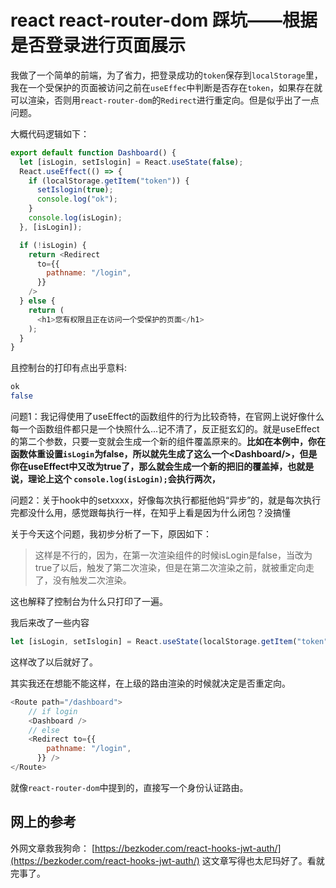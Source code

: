 # react react-router-dom 踩坑——根据是否登录进行页面展示
我做了一个简单的前端，为了省力，把登录成功的`token`保存到`localStorage`里，我在一个受保护的页面被访问之前在`useEffec`中判断是否存在`token`，如果存在就可以渲染，否则用`react-router-dom`的`Redirect`进行重定向。但是似乎出了一点问题。

大概代码逻辑如下：
```js
export default function Dashboard() {
  let [isLogin, setIslogin] = React.useState(false);
  React.useEffect(() => {
    if (localStorage.getItem("token")) {
      setIslogin(true);
      console.log("ok");
    }
    console.log(isLogin);
  }, [isLogin]);

  if (!isLogin) {
    return <Redirect
      to={{
        pathname: "/login",
      }}
    />
  } else {
    return (
      <h1>您有权限且正在访问一个受保护的页面</h1>
    );
  }
}
```

且控制台的打印有点出乎意料:
```bash
ok
false
```

问题1：我记得使用了useEffect的函数组件的行为比较奇特，在官网上说好像什么每一个函数组件都只是一个快照什么...记不清了，反正挺玄幻的。就是useEffect的第二个参数，只要一变就会生成一个新的组件覆盖原来的。**比如在本例中，你在函数体重设置`isLogin`为false，所以就先生成了这么一个\<Dashboard/\>，但是你在useEffect中又改为true了，那么就会生成一个新的把旧的覆盖掉，也就是说，理论上这个 `console.log(isLogin);`会执行两次，**

问题2：关于hook中的setxxxx，好像每次执行都挺他妈“异步”的，就是每次执行完都没什么用，感觉跟每执行一样，在知乎上看是因为什么闭包？没搞懂

关于今天这个问题，我初步分析了一下，原因如下：
>   这样是不行的，因为，在第一次渲染组件的时候isLogin是false，当改为true了以后，触发了第二次渲染，但是在第二次渲染之前，就被重定向走了，没有触发二次渲染。

这也解释了控制台为什么只打印了一遍。

我后来改了一些内容
```js
let [isLogin, setIslogin] = React.useState(localStorage.getItem("token") ? false : true);
```
这样改了以后就好了。

其实我还在想能不能这样，在上级的路由渲染的时候就决定是否重定向。

```js
<Route path="/dashboard">
	// if login
	<Dashboard />
	// else
	<Redirect to={{
        pathname: "/login",
      }} />
</Route>
```
就像`react-router-dom`中提到的，直接写一个身份认证路由。

## 网上的参考
外网文章救我狗命：
[https://bezkoder.com/react-hooks-jwt-auth/](https://bezkoder.com/react-hooks-jwt-auth/)
这文章写得也太尼玛好了。看就完事了。